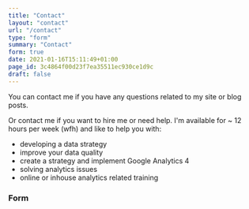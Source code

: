 ```yaml
---
title: "Contact"
layout: "contact"
url: "/contact"
type: "form"
summary: "Contact"
form: true
date: 2021-01-16T15:11:49+01:00
page_id: 3c4864f00d23f7ea35511ec930ce1d9c
draft: false
---
```


You can contact me if you have any questions related to my site or blog posts.

Or contact me if you want to hire me or need help. I'm available for ~ 12 hours per week (wfh) and like to help you with:  
   
 - developing a data strategy
 - improve your data quality
 - create a strategy and implement Google Analytics 4
 - solving analytics issues
 - online or inhouse analytics related training

### Form

